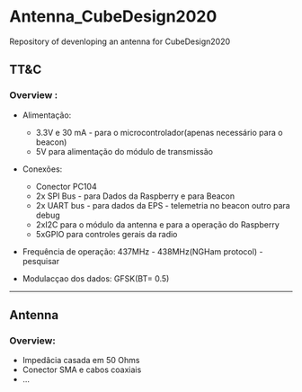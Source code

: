 # Antenna_CubeDesign2020

Repository of devenloping an antenna for CubeDesign2020


## TT&C

### Overview :
* Alimentação:

  * 3.3V e 30 mA - para o microcontrolador(apenas necessário para o beacon)
  * 5V para alimentação do módulo de transmissão

* Conexões:

  * Conector PC104
  * 2x SPI Bus - para Dados da Raspberry e para Beacon
  * 2x UART bus - para dados da EPS - telemetria no beacon outro para debug
  * 2xI2C para o módulo da antenna e para a operação do Raspberry
  * 5xGPIO para controles gerais da radio

* Frequência de operação: 437MHz - 438MHz(NGHam protocol) - pesquisar
* Modulacçao dos dados: GFSK(BT= 0.5)

 ---
 
 ## Antenna
 
 ### Overview: 
* Impedâcia casada em 50 Ohms
* Conector SMA e cabos coaxiais
* ...

